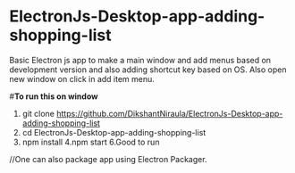 # ElectronJs-Desktop-app-adding-shopping-list
Basic Electron js app to make a main window and add menus based on development version and also adding shortcut key based on OS. Also open new window on click in add item menu.

#<b>To run this on window</b>

1. git clone https://github.com/DikshantNiraula/ElectronJs-Desktop-app-adding-shopping-list
2. cd ElectronJs-Desktop-app-adding-shopping-list
3. npm install
4.npm start
6.Good to run 

//One can also package app using Electron Packager.
